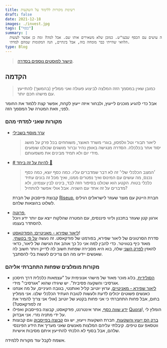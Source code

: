```yaml
---
title: רשימת מקורות ללימוד על השקעות
draft: false
date: 2021-12-18
images: ./invest.jpg
tags: ["כסף"]
summary: |
  לאחרונה ניסיתי להבין מה עושים עם הכסף שבעו"ש. כמובן שלא משאירים אותו שם. אבל למה? ומה כן אפשר לעשות?
  הלוואי שהייתי כבר מומחה בזה, אבל בינתיים, הנה המקומות שמהם למדתי.
type: Blog
---
```


> [קישור לפוסטים נוספים בסדרה](https://bscstudent.netlify.app/tag/%D7%9B%D7%A1%D7%A3/).

## הקדמה

> כמובן שאין במסמך הזה המלצה לביצוע פעולה ואני ממליץ (בהמשך) להתייעץ עם מישהו חכם יותר.

אבל כדי להגיע מוכנים לייעוץ, ולבחור איזה ייעוץ לקחת, אפשר קצת ללמוד את החומר לפני, וזאת המטרה של המסמך הזה.

### מקורות שאני למדתי מהם

- [ערך מוסף בשבילי](https://www.kan.org.il/podcast/program.aspx/?progId=2084)
  > ליאור תבורי וטל וולפסון, בוגרי משרד האוצר, משוחחים בכל פרק על מושג יסוד אחר בכלכלה. הסדרה מנגישה באופן נהיר וברור מושגים שכולנו שומעים מידי יום ולא תמיד מבינים את משמעותם.
- [# להיות על זה ביחד 💪](https://www.facebook.com/groups/riseuptogethergroup)

  > ׳המצב הכלכלי שלי׳ זה לא דבר שמדברים עליו. כמה כסף יוצא, כמה כסף נכנס, מה עושים עם המינוס ואיך נפטרים ממנו, ואיך מכל זה בונים עתיד כלכלי בטוח.
  > הקטע הוא שכולנו בסיפור הזה לבד, בינינו לבין עצמינו, ולא מדברים על זה אחד עם השניה. אבל אולי אפשר להתחיל?

  קבוצת פייסבוק של חברת [Riseup](https://www.riseup.co.il/), חברת הייטק עם מוצר שעוזר לישראלים רגילים לשלוט בהוצאות שלהם.

- [פרוטה](https://www.pruta.co.il/),  
  ארגון קטן שעוזר בתכנון וליווי פיננסים, עם המטרה שהלקוח ייצא עם יותר ידע ויוכל להסתדר בעצמו.

- [ליאור שפירא - מאניטיים: הפודקאסט](https://anchor.fm/money-time)!  
  סדרת הסרטונים של ליאור שפירא, בפורמט של פודקאסט. זה נעשה [על פי בקשתי](https://twitter.com/LiorShapira2/status/1472840274074288133), מאוד כיף בטוויטר.
  כדי להבין למה אני כל כך אוהב את הגישה של ליאור, כדאי להאזין [לפרק השני](https://anchor.fm/money-time/episodes/2-4-e1bu0jt) שלה, בוא היא מסבירה שפחות חשוב לה לדייק ויותר חשוב לה שאנשים יידעו מה הם צריכים לעשות בלי להסתבך.

### מקורות מומלצים שפחות התחברתי אליהם

- [הסולידית](https://www.hasolidit.com/), בלוג מוכר מאוד של מישהי אנונימית על "עצמאות כלכלית דרך חיסכון אגרסיבי והשקעה פסיבית". יש שיגידו שהוא "אגרסיבי" מידי.
- [ליאור שפירא - מאניטיים](https://www.youtube.com/c/LiorSha), ערוץ יוטיוב קליל ואותנטי, בגובה העיניים, על מה אנחנו כאנשים פשוטים יכולים לדעת ולעשות לטובת העתיד הכלכלי שלנו. אני ממליץ בחום, אבל פחות התחברתי כי אני פחות בקטע של יוטיוב (אולי אני צריך להמיר את זה לפודקאסט?)
- [ידע שווה כסף](https://yeda-kesef.co.il/), אתר אינטרנט, פודקאסט, קבוצה בפייסבוק ואפילו [Quora](https://yd-swwh-ksp.quora.com/)!, הומלץ לי על ידי מתניה נזרי. אני אבדוק.
- [ברק הס ייעוץ והשקעות](https://barakhass.co.il), חברת השקעות וייעוץ, יש גם [קבוצה בפייסבוק](https://www.facebook.com/barakfinance/) וגם קבוצות ווטסאפ עם טיפים. קיבלתי עליהם המלצות מאנשים שאני מעריך את הידע הפיננסי שלהם, אבל בסוף לא הלכתי להתייעץ איתם מסיבות אישיות.

אשמח לקבל עוד מקורות ללמידה.
